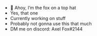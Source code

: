 - 👋 Ahoy, I’m the fox on a top hat
- Yes, that one
- Currently working on stuff
- Probably not gonna use this that much
- DM me on discord: Axel Fox#2144

<!---
AxelFox149/AxelFox149 is a ✨ special ✨ repository because its `README.md` (this file) appears on your GitHub profile.
You can click the Preview link to take a look at your changes.
--->
